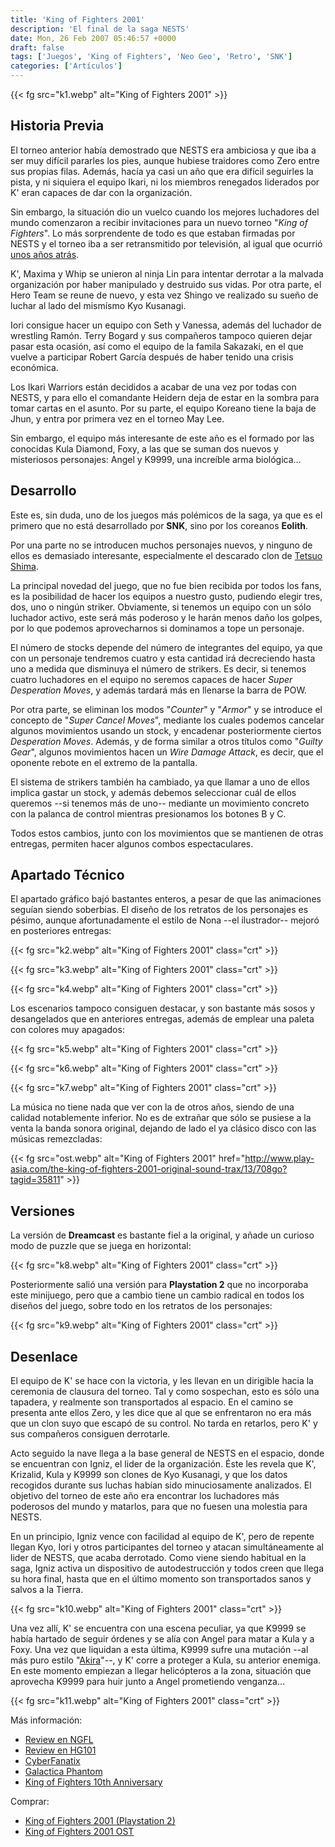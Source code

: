 ```yaml
---
title: 'King of Fighters 2001'
description: 'El final de la saga NESTS'
date: Mon, 26 Feb 2007 05:46:57 +0000
draft: false
tags: ['Juegos', 'King of Fighters', 'Neo Geo', 'Retro', 'SNK']
categories: ['Artículos']
---
```


{{< fg src="k1.webp" alt="King of Fighters 2001" >}}

## Historia Previa

El torneo anterior había demostrado que NESTS era ambiciosa y que iba a ser muy difícil pararles los pies, aunque hubiese traidores como Zero entre sus propias filas. Además, hacía ya casi un año que era difícil seguirles la pista, y ni siquiera el equipo Ikari, ni los miembros renegados liderados por K' eran capaces de dar con la organización.

Sin embargo, la situación dio un vuelco cuando los mejores luchadores del mundo comenzaron a recibir invitaciones para un nuevo torneo "_King of Fighters_". Lo más sorprendente de todo es que estaban firmadas por NESTS y el torneo iba a ser retransmitido por televisión, al igual que ocurrió [unos años atrás](/king-of-fighters-97/).

K', Maxima y Whip se unieron al ninja Lin para intentar derrotar a la malvada organización por haber manipulado y destruido sus vidas. Por otra parte, el Hero Team se reune de nuevo, y esta vez Shingo ve realizado su sueño de luchar al lado del mismísmo Kyo Kusanagi.

Iori consigue hacer un equipo con Seth y Vanessa, además del luchador de wrestling Ramón. Terry Bogard y sus compañeros tampoco quieren dejar pasar esta ocasión, así como el equipo de la famila Sakazaki, en el que vuelve a participar Robert García después de haber tenido una crisis económica.

Los Ikari Warriors están decididos a acabar de una vez por todas con NESTS, y para ello el comandante Heidern deja de estar en la sombra para tomar cartas en el asunto. Por su parte, el equipo Koreano tiene la baja de Jhun, y entra por primera vez en el torneo May Lee.

Sin embargo, el equipo más interesante de este año es el formado por las conocidas Kula Diamond, Foxy, a las que se suman dos nuevos y misteriosos personajes: Angel y K9999, una increíble arma biológica...

## Desarrollo

Este es, sin duda, uno de los juegos más polémicos de la saga, ya que es el primero que no está desarrollado por **SNK**, sino por los coreanos **Eolith**.

Por una parte no se introducen muchos personajes nuevos, y ninguno de ellos es demasiado interesante, especialmente el descarado clon de [Tetsuo Shima](http://en.wikipedia.org/wiki/Tetsuo_Shima).

La principal novedad del juego, que no fue bien recibida por todos los fans, es la posibilidad de hacer los equipos a nuestro gusto, pudiendo elegir tres, dos, uno o ningún striker. Obviamente, si tenemos un equipo con un sólo luchador activo, este será más poderoso y le harán menos daño los golpes, por lo que podemos aprovecharnos si dominamos a tope un personaje.

El número de stocks depende del número de integrantes del equipo, ya que con un personaje tendremos cuatro y esta cantidad irá decreciendo hasta uno a medida que disminuya el número de strikers. Es decir, si tenemos cuatro luchadores en el equipo no seremos capaces de hacer _Super Desperation Moves_, y además tardará más en llenarse la barra de POW.

Por otra parte, se eliminan los modos "_Counter_" y "_Armor_" y se introduce el concepto de "_Super Cancel Moves_", mediante los cuales podemos cancelar algunos movimientos usando un stock, y encadenar posteriormente ciertos _Desperation Moves_. Además, y de forma similar a otros títulos como "_Guilty Gear_", algunos movimientos hacen un _Wire Damage Attack_, es decir, que el oponente rebote en el extremo de la pantalla.

El sistema de strikers también ha cambiado, ya que llamar a uno de ellos implica gastar un stock, y además debemos seleccionar cuál de ellos queremos --si tenemos más de uno-- mediante un movimiento concreto con la palanca de control mientras presionamos los botones B y C.

Todos estos cambios, junto con los movimientos que se mantienen de otras entregas, permiten hacer algunos combos espectaculares.

## Apartado Técnico

El apartado gráfico bajó bastantes enteros, a pesar de que las animaciones seguían siendo soberbias. El diseño de los retratos de los personajes es pésimo, aunque afortunadamente el estilo de Nona --el ilustrador-- mejoró en posteriores entregas:

{{< fg src="k2.webp" alt="King of Fighters 2001" class="crt" >}}

{{< fg src="k3.webp" alt="King of Fighters 2001" class="crt" >}}

{{< fg src="k4.webp" alt="King of Fighters 2001" class="crt" >}}

Los escenarios tampoco consiguen destacar, y son bastante más sosos y desangelados que en anteriores entregas, además de emplear una paleta con colores muy apagados:

{{< fg src="k5.webp" alt="King of Fighters 2001" class="crt" >}}

{{< fg src="k6.webp" alt="King of Fighters 2001" class="crt" >}}

{{< fg src="k7.webp" alt="King of Fighters 2001" class="crt" >}}

La música no tiene nada que ver con la de otros años, siendo de una calidad notablemente inferior. No es de extrañar que sólo se pusiese a la venta la banda sonora original, dejando de lado el ya clásico disco con las músicas remezcladas:

{{< fg src="ost.webp" alt="King of Fighters 2001" href="http://www.play-asia.com/the-king-of-fighters-2001-original-sound-trax/13/708go?tagid=35811" >}}

## Versiones

La versión de **Dreamcast** es bastante fiel a la original, y añade un curioso modo de puzzle que se juega en horizontal:

{{< fg src="k8.webp" alt="King of Fighters 2001" class="crt" >}}

Posteriormente salió una versión para **Playstation 2** que no incorporaba este minijuego, pero que a cambio tiene un cambio radical en todos los diseños del juego, sobre todo en los retratos de los personajes:

{{< fg src="k9.webp" alt="King of Fighters 2001" class="crt" >}}

## Desenlace

El equipo de K' se hace con la victoria, y les llevan en un dirigible hacia la ceremonia de clausura del torneo. Tal y como sospechan, esto es sólo una tapadera, y realmente son transportados al espacio. En el camino se presenta ante ellos Zero, y les dice que al que se enfrentaron no era más que un clon suyo que escapó de su control. No tarda en retarlos, pero K' y sus compañeros consiguen derrotarle.

Acto seguido la nave llega a la base general de NESTS en el espacio, donde se encuentran con Igniz, el lider de la organización. Éste les revela que K', Krizalid, Kula y K9999 son clones de Kyo Kusanagi, y que los datos recogidos durante sus luchas habían sido minuciosamente analizados. El objetivo del torneo de este año era encontrar los luchadores más poderosos del mundo y matarlos, para que no fuesen una molestia para NESTS.

En un principio, Igniz vence con facilidad al equipo de K', pero de repente llegan Kyo, Iori y otros participantes del torneo y atacan simultáneamente al lider de NESTS, que acaba derrotado. Como viene siendo habitual en la saga, Igniz activa un dispositivo de autodestrucción y todos creen que llega su hora final, hasta que en el último momento son transportados sanos y salvos a la Tierra.

{{< fg src="k10.webp" alt="King of Fighters 2001" class="crt" >}}

Una vez allí, K' se encuentra con una escena peculiar, ya que K9999 se había hartado de seguir órdenes y se alía con Angel para matar a Kula y a Foxy. Una vez que liquidan a esta última, K9999 sufre una mutación --al más puro estilo "[Akira](http://www.imdb.com/title/tt0094625/)"--, y K' corre a proteger a Kula, su anterior enemiga. En este momento empiezan a llegar helicópteros a la zona, situación que aprovecha K9999 para huir junto a Angel prometiendo venganza...

{{< fg src="k11.webp" alt="King of Fighters 2001" class="crt" >}}

Más información:

*   [Review en NGFL](http://www.neogeoforlife.com/viewpage.php?page_id=56)
*   [Review en HG101](http://www.hardcoregaming101.net//kof/kof4.htm)
*   [CyberFanatix](http://www.cyberfanatix.com/)
*   [Galactica Phantom](http://kof.confusticated.com/frames.html)
*   [King of Fighters 10th Anniversary](http://www.kof10th.com/english/index.html)

Comprar:

*   [King of Fighters 2001 (Playstation 2)](http://www.play-asia.com/SOap-23-83-rmr-71-40-77-1-49-en-15-king+fighters+2001-84-j-70-gqw.html)
*   [King of Fighters 2001 OST](http://www.play-asia.com/SOap-23-83-rmr-71-8l-49-en-15-king+fighters+2001-84-j-70-8go.html)